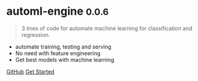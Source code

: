# automl-engine <small>0.0.6</small>

> 3 lines of code for automate machine learning for classification and regression.

- automate training, testing and serving
- No need with feature engineering
- Get best models with machine learning

[GitHub](https://github.com/lugq1990/automl-engine)
[Get Started](index.md)